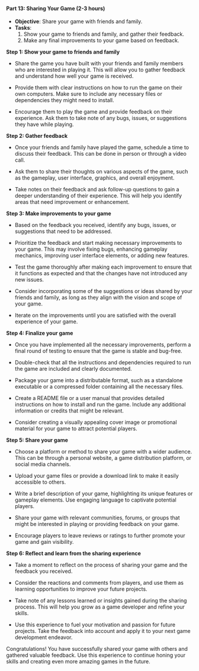 #### **Part 13: Sharing Your Game (2-3 hours)**

- **Objective**: Share your game with friends and family.
- **Tasks**:
    1. Show your game to friends and family, and gather their feedback.
    2. Make any final improvements to your game based on feedback.

**Step 1: Show your game to friends and family**

- Share the game you have built with your friends and family members who are interested in playing it. This will allow you to gather feedback and understand how well your game is received.

- Provide them with clear instructions on how to run the game on their own computers. Make sure to include any necessary files or dependencies they might need to install.

- Encourage them to play the game and provide feedback on their experience. Ask them to take note of any bugs, issues, or suggestions they have while playing.

**Step 2: Gather feedback**

- Once your friends and family have played the game, schedule a time to discuss their feedback. This can be done in person or through a video call.

- Ask them to share their thoughts on various aspects of the game, such as the gameplay, user interface, graphics, and overall enjoyment.

- Take notes on their feedback and ask follow-up questions to gain a deeper understanding of their experience. This will help you identify areas that need improvement or enhancement.

**Step 3: Make improvements to your game**

- Based on the feedback you received, identify any bugs, issues, or suggestions that need to be addressed.

- Prioritize the feedback and start making necessary improvements to your game. This may involve fixing bugs, enhancing gameplay mechanics, improving user interface elements, or adding new features.

- Test the game thoroughly after making each improvement to ensure that it functions as expected and that the changes have not introduced any new issues.

- Consider incorporating some of the suggestions or ideas shared by your friends and family, as long as they align with the vision and scope of your game.

- Iterate on the improvements until you are satisfied with the overall experience of your game.

**Step 4: Finalize your game**

- Once you have implemented all the necessary improvements, perform a final round of testing to ensure that the game is stable and bug-free.

- Double-check that all the instructions and dependencies required to run the game are included and clearly documented.

- Package your game into a distributable format, such as a standalone executable or a compressed folder containing all the necessary files.

- Create a README file or a user manual that provides detailed instructions on how to install and run the game. Include any additional information or credits that might be relevant.

- Consider creating a visually appealing cover image or promotional material for your game to attract potential players.

**Step 5: Share your game**

- Choose a platform or method to share your game with a wider audience. This can be through a personal website, a game distribution platform, or social media channels.

- Upload your game files or provide a download link to make it easily accessible to others.

- Write a brief description of your game, highlighting its unique features or gameplay elements. Use engaging language to captivate potential players.

- Share your game with relevant communities, forums, or groups that might be interested in playing or providing feedback on your game.

- Encourage players to leave reviews or ratings to further promote your game and gain visibility.

**Step 6: Reflect and learn from the sharing experience**

- Take a moment to reflect on the process of sharing your game and the feedback you received.

- Consider the reactions and comments from players, and use them as learning opportunities to improve your future projects.

- Take note of any lessons learned or insights gained during the sharing process. This will help you grow as a game developer and refine your skills.

- Use this experience to fuel your motivation and passion for future projects. Take the feedback into account and apply it to your next game development endeavor.

Congratulations! You have successfully shared your game with others and gathered valuable feedback. Use this experience to continue honing your skills and creating even more amazing games in the future.
